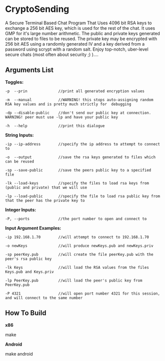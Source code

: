 CryptoSending
=============

A Secure Terminal Based Chat Program That Uses 4096 bit RSA keys to exchange a 256 bit AES key,
which is used for the rest of the chat. It uses GMP for it's large number arithmetic. The public
and private keys generated can be stored to files to be reused. The private key may be encrypted
with 256 bit AES using a randomly generated IV and a key derived from a password using scrypt with
a random salt. Enjoy top-notch, uber-level secure chats (most often about security ;) )....

Arguments List
--------------

**Toggles:**
```
-p	--prin				//print all generated encryption values

-m	--manual			//WARNING! this stops auto-assigning random RSA key values and is pretty much strictly for  debugging

-dp	--disable-public	//don't send our public key at connection. WARNING! peer must use -lp and have your public key

-h	--help				//print this dialogue
```
**String Inputs:**
```
-ip	--ip-address		//specify the ip address to attempt to connect to

-o	--output			//save the rsa keys generated to files which can be reused

-sp --save-public		//save the peers public key to a specified file
 
-lk	--load-keys			//specify the files to load rsa keys from (public and private) that we will use

-lp	--load-public		//specify the file to load rsa public key from that the peer has the private key to
```

**Integer Inputs:**
 ```
-P, --ports				//the port number to open and connect to
```

**Input Argument Examples:**
```
-ip 192.168.1.70		//will attempt to connect to 192.168.1.70

-o newKeys				//will produce newKeys.pub and newKeys.priv

-sp peerKey.pub			//will create the file peerKey.pub with the peer's rsa public key

-lk Keys				//will load the RSA values from the files Keys.pub and Keys.priv

-lp PeerKey.pub			//will load the peer's public key from PeerKey.pub

-P 4321					//will open port number 4321 for this session, and will connect to the same number
```

How To Build
------------
**x86**

make


**Android**

make android
